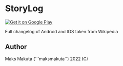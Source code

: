 # StoryLog

[![Get it on Google Play](https://lisk.com/sites/default/files/pictures/2020-01/download_on_the_play_store_badge.svg)](https://play.google.com/store/apps/details?id=ua.makuta.storylog)

 Full changelog of Android and IOS taken from Wikipedia
 

## Author 
 
 Maks Makuta (```maksmakuta``) 2022 (C)
